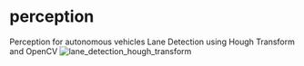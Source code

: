 # perception
Perception for autonomous vehicles
Lane Detection using Hough Transform and OpenCV
![lane_detection_hough_transform](gif/lane_detection_hough_transform.gif)